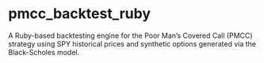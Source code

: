 # pmcc_backtest_ruby
A Ruby-based backtesting engine for the Poor Man’s Covered Call (PMCC) strategy using SPY historical prices and synthetic options generated via the Black-Scholes model.
